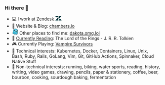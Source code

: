 ### Hi there 👋

- 💻 I work at [Zendesk <img src=assets/zendesk-solo-z-logo.png width=20px>](https://github.com/zendesk)
- 💬 Website & Blog: [chambers.io](https://chambers.io)
- <img src=assets/omg-dot-lol-favicon.png width=20px> Other places to find me: [dakota.omg.lol](https://dakota.omg.lol/)
- 📖 [Currently Reading](https://www.goodreads.com/user/show/44353038-dakota-chambers): The Lord of the Rings - J. R. R. Tolkien
- 🎮 Currently Playing: [Vampire Survivors](https://store.steampowered.com/app/1794680/Vampire_Survivors/)
- 🐳 Technical interests: Kubernetes, Docker, Containers, Linux, Unix, Bash, Ruby,
  Rails, GoLang, Vim, Git, GitHub Actions, Spinnaker, Cloud Native Stuff
- 🍞 Non-technical interests: running, biking, water sports, reading, history,
  writing, video games, drawing, pencils, paper & stationery, coffee,
  beer, bourbon, cooking, sourdough baking, fermentation

<!-- **dcchambers/dcchambers** is a ✨ _special_ ✨ repository because its
`README.md` (this file) appears on your GitHub profile.

Here are some ideas to get you started:

- 🔭 I’m currently working on ...
- 🌱 I’m currently learning ...
- 👯 I’m looking to collaborate on ...
- 🤔 I’m looking for help with ...
- 💬 Ask me about ...
- 📫 How to reach me: ...
- 😄 Pronouns: ...
- ⚡ Fun fact: ...  -->
